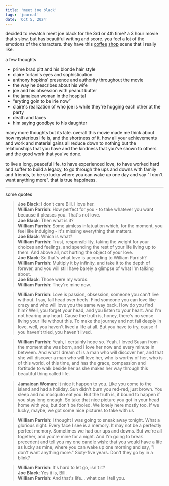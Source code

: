 ```yaml
---
title: 'meet joe black'
tags: 'journal'
date: 'Oct 5, 2024'
---
```


decided to rewatch meet joe black for the 3rd or 4th time? a 3 hour movie that's slow, but has beautiful writing and score. you feel a lot of the emotions of the characters. they have this [coffee](https://www.youtube.com/watch?v=q9IJNLjb92I) [shop](https://www.youtube.com/watch?v=lRVqKulkCPc) scene that i really like.

a few thoughts

- prime brad pitt and his blonde hair style
- claire forlani's eyes and sophistication
- anthony hopkins' presence and authority throughout the movie
- the way he describes about his wife
- joe and his obsession with peanut butter
- the jamaican woman in the hospital
- “eryting goin to be irie now”
- claire's realization of who joe is while they're hugging each other at the party
- death and taxes
- him saying goodbye to his daughter

many more thoughts but its late. overall this movie made me think about how mysterious life is, and the shortness of it. how all your achievements and work and material gains all reduce down to nothing but the relationships that you have and the kindness that you've shown to others and the good work that you've done.

to live a long, peaceful life, to have experienced love, to have worked hard and suffer to build a legacy, to go through the ups and downs with family and friends, to be so lucky where you can wake up one day and say "I don't want anything more". that is true happiness.

---

some quotes

> **Joe Black**: I don't care Bill. I love her.  
> **William Parrish**: How perfect for you - to take whatever you want because it pleases you. That's not love.  
> **Joe Black**: Then what is it?  
> **William Parrish**: Some aimless infatuation which, for the moment, you feel like indulging - it's missing everything that matters.  
> **Joe Black**: Which is what?  
> **William Parrish**: Trust, responsibility, taking the weight for your choices and feelings, and spending the rest of your life living up to them. And above all, not hurting the object of your love.  
> **Joe Black**: So that's what love is according to William Parrish?  
> **William Parrish**: Multiply it by infinity, and take it to the depth of forever, and you will still have barely a glimpse of what I'm talking about.  
> **Joe Black**: Those were my words.  
> **William Parrish**: They're mine now.

> **William Parrish**: Love is passion, obsession, someone you can't live without. I say, fall head over heels. Find someone you can love like crazy and who will love you the same way back. How do you find him? Well, you forget your head, and you listen to your heart. And I'm not hearing any heart. Cause the truth is, honey, there's no sense living your life without this. To make the journey and not fall deeply in love, well, you haven't lived a life at all. But you have to try, cause if you haven't tried, you haven't lived.

> **William Parrish**: Yeah, I certainly hope so. Yeah. I loved Susan from the moment she was born, and I love her now and every minute in between. And what I dream of is a man who will discover her, and that she will discover a man who will love her, who is worthy of her, who is of this world, of this time, and has the grace, compassion and fortitude to walk beside her as she makes her way through this beautiful thing called life.

> **Jamaican Woman**: It nice it happen to you. Like you come to the island and had a holiday. Sun didn't burn you red-red, just brown. You sleep and no mosquito eat you. But the truth is, it bound to happen if you stay long enough. So take that nice picture you got in your head home with you, but don't be fooled. We lonely here mostly too. If we lucky, maybe, we got some nice pictures to take with us

> **William Parrish**: I thought I was going to sneak away tonight. What a glorious night. Every face I see is a memory. It may not be a perfectly perfect memory. Sometimes we had our ups and downs. But we're all together, and you're mine for a night. And I'm going to break precedent and tell you my one candle wish: that you would have a life as lucky as mine, where you can wake up one morning and say, "I don't want anything more." Sixty-five years. Don't they go by in a blink?

> **William Parrish**: It's hard to let go, isn't it?  
> **Joe Black**: Yes it is, Bill.  
> **William Parrish**: And that's life... what can I tell you.
